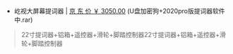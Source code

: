 - 屹视大屏幕提词器 | [京 东 价 ￥ 3050.00](https://item.jd.com/10030131096286.html) (U盘加密狗+2020pro版提词器软件中.rar)
> 22寸提词器+铝箱+遥控器+滑轮+脚踏控制器22寸提词器+铝箱+遥控器+滑轮+脚踏控制器




